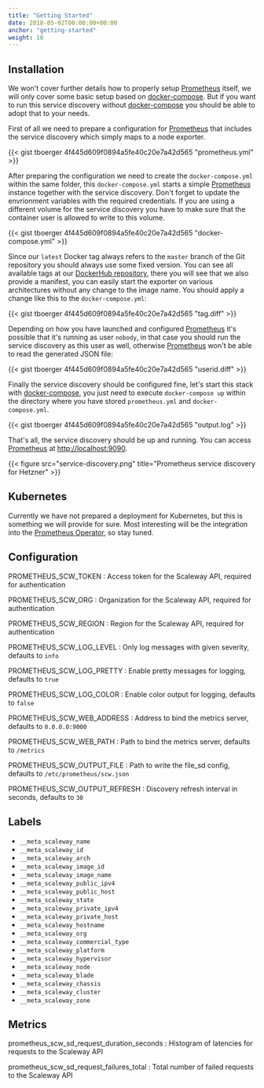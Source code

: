 ```yaml
---
title: "Getting Started"
date: 2018-05-02T00:00:00+00:00
anchor: "getting-started"
weight: 10
---
```


## Installation

We won't cover further details how to properly setup [Prometheus](https://prometheus.io) itself, we will only cover some basic setup based on [docker-compose](https://docs.docker.com/compose/). But if you want to run this service discovery without [docker-compose](https://docs.docker.com/compose/) you should be able to adopt that to your needs.

First of all we need to prepare a configuration for [Prometheus](https://prometheus.io) that includes the service discovery which simply maps to a node exporter.

{{< gist tboerger 4f445d609f0894a5fe40c20e7a42d565 "prometheus.yml" >}}

After preparing the configuration we need to create the `docker-compose.yml` within the same folder, this `docker-compose.yml` starts a simple [Prometheus](https://prometheus.io) instance together with the service discovery. Don't forget to update the envrionment variables with the required credentials. If you are using a different volume for the service discovery you have to make sure that the container user is allowed to write to this volume.

{{< gist tboerger 4f445d609f0894a5fe40c20e7a42d565 "docker-compose.yml" >}}

Since our `latest` Docker tag always refers to the `master` branch of the Git repository you should always use some fixed version. You can see all available tags at our [DockerHub repository](https://hub.docker.com/r/promhippie/prometheus-scw-sd/tags/), there you will see that we also provide a manifest, you can easily start the exporter on various architectures without any change to the image name. You should apply a change like this to the `docker-compose.yml`:

{{< gist tboerger 4f445d609f0894a5fe40c20e7a42d565 "tag.diff" >}}

Depending on how you have launched and configured [Prometheus](https://prometheus.io) it's possible that it's running as user `nobody`, in that case you should run the service discovery as this user as well, otherwise [Prometheus](https://prometheus.io) won't be able to read the generated JSON file:

{{< gist tboerger 4f445d609f0894a5fe40c20e7a42d565 "userid.diff" >}}

Finally the service discovery should be configured fine, let's start this stack with [docker-compose](https://docs.docker.com/compose/), you just need to execute `docker-compose up` within the directory where you have stored `prometheus.yml` and `docker-compose.yml`.

{{< gist tboerger 4f445d609f0894a5fe40c20e7a42d565 "output.log" >}}

That's all, the service discovery should be up and running. You can access [Prometheus](https://prometheus.io) at [http://localhost:9090](http://localhost:9090).

{{< figure src="service-discovery.png" title="Prometheus service discovery for Hetzner" >}}

## Kubernetes

Currently we have not prepared a deployment for Kubernetes, but this is something we will provide for sure. Most interesting will be the integration into the [Prometheus Operator](https://coreos.com/operators/prometheus/docs/latest/), so stay tuned.

## Configuration

PROMETHEUS_SCW_TOKEN
: Access token for the Scaleway API, required for authentication

PROMETHEUS_SCW_ORG
: Organization for the Scaleway API, required for authentication

PROMETHEUS_SCW_REGION
: Region for the Scaleway API, required for authentication

PROMETHEUS_SCW_LOG_LEVEL
: Only log messages with given severity, defaults to `info`

PROMETHEUS_SCW_LOG_PRETTY
: Enable pretty messages for logging, defaults to `true`

PROMETHEUS_SCW_LOG_COLOR
: Enable color output for logging, defaults to `false`

PROMETHEUS_SCW_WEB_ADDRESS
: Address to bind the metrics server, defaults to `0.0.0.0:9000`

PROMETHEUS_SCW_WEB_PATH
: Path to bind the metrics server, defaults to `/metrics`

PROMETHEUS_SCW_OUTPUT_FILE
: Path to write the file_sd config, defaults to `/etc/prometheus/scw.json`

PROMETHEUS_SCW_OUTPUT_REFRESH
: Discovery refresh interval in seconds, defaults to `30`

## Labels

* `__meta_scaleway_name`
* `__meta_scaleway_id`
* `__meta_scaleway_arch`
* `__meta_scaleway_image_id`
* `__meta_scaleway_image_name`
* `__meta_scaleway_public_ipv4`
* `__meta_scaleway_public_host`
* `__meta_scaleway_state`
* `__meta_scaleway_private_ipv4`
* `__meta_scaleway_private_host`
* `__meta_scaleway_hostname`
* `__meta_scaleway_org`
* `__meta_scaleway_commercial_type`
* `__meta_scaleway_platform`
* `__meta_scaleway_hypervisor`
* `__meta_scaleway_node`
* `__meta_scaleway_blade`
* `__meta_scaleway_chassis`
* `__meta_scaleway_cluster`
* `__meta_scaleway_zone`

## Metrics

prometheus_scw_sd_request_duration_seconds
: Histogram of latencies for requests to the Scaleway API

prometheus_scw_sd_request_failures_total
: Total number of failed requests to the Scaleway API

